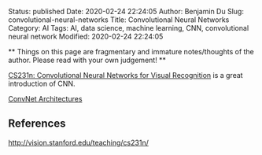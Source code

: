 Status: published
Date: 2020-02-24 22:24:05
Author: Benjamin Du
Slug: convolutional-neural-networks
Title: Convolutional Neural Networks
Category: AI
Tags: AI, data science, machine learning, CNN, convolutional neural network
Modified: 2020-02-24 22:24:05

**
Things on this page are fragmentary and immature notes/thoughts of the author.
Please read with your own judgement!
**

[CS231n: Convolutional Neural Networks for Visual Recognition](http://cs231n.github.io/convolutional-networks/)
is a great introduction of CNN.

[ConvNet Architectures](http://cs231n.github.io/convolutional-networks/#convnet-architectures)


## References

http://vision.stanford.edu/teaching/cs231n/